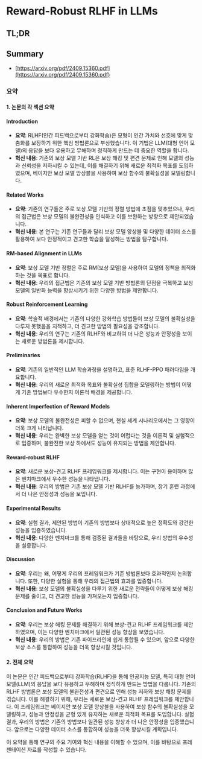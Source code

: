 # Reward-Robust RLHF in LLMs
## TL;DR
## Summary
- [https://arxiv.org/pdf/2409.15360.pdf](https://arxiv.org/pdf/2409.15360.pdf)

### 요약

#### 1. 논문의 각 섹션 요약

#### Introduction
- **요약**: RLHF(인간 피드백으로부터 강화학습)은 모형이 인간 가치와 선호에 맞게 맞춤화를 보장하기 위한 핵심 방법론으로 부상했습니다. 이 기법은 LLM(대형 언어 모델)의 응답을 보다 유용하고 무해하며 정직하게 만드는 데 중요한 역할을 합니다.
- **혁신 내용**: 기존의 보상 모델 기반 RL은 보상 해킹 및 편견 문제로 인해 모델의 성능과 신뢰성을 저하시킬 수 있는데, 이를 해결하기 위해 새로운 최적화 목표를 도입하였으며, 베이지안 보상 모델 앙상블을 사용하여 보상 함수의 불확실성을 모델링합니다.

#### Related Works
- **요약**: 기존의 연구들은 주로 보상 모델 기반의 정렬 방법에 초점을 맞추었으나, 우리의 접근법은 보상 모델의 불완전성을 인식하고 이를 보완하는 방향으로 제안되었습니다.
- **혁신 내용**: 본 연구는 기존 연구들과 달리 보상 모델 앙상블 및 다양한 데이터 소스를 활용하여 보다 안정적이고 견고한 학습을 달성하는 방법을 탐구합니다.

#### RM-based Alignment in LLMs
- **요약**: 보상 모델 기반 정렬은 주로 RM(보상 모델)을 사용하여 모델의 정책을 최적화하는 것을 목표로 합니다.
- **혁신 내용**: 우리의 접근법은 기존의 보상 모델 기반 방법론의 단점을 극복하고 보상 모델의 일반화 능력을 향상시키기 위한 다양한 방법을 제안합니다.

#### Robust Reinforcement Learning
- **요약**: 학술적 배경에서는 기존의 다양한 강화학습 방법들이 보상 모델의 불확실성을 다루지 못했음을 지적하고, 더 견고한 방법의 필요성을 강조합니다.
- **혁신 내용**: 우리의 연구는 기존의 RLHF와 비교하여 더 나은 성능과 안정성을 보이는 새로운 방법론을 제시합니다.

#### Preliminaries
- **요약**: 기존의 일반적인 LLM 학습과정을 설명하고, 표준 RLHF-PPO 패러다임을 개요합니다.
- **혁신 내용**: 우리의 새로운 최적화 목표와 불확실성 집합을 모델링하는 방법이 어떻게 기존 방법보다 우수한지 이론적 배경을 제공합니다.

#### Inherent Imperfection of Reward Models
- **요약**: 보상 모델의 불완전성은 피할 수 없으며, 현실 세계 시나리오에서는 그 영향이 더욱 크게 나타납니다.
- **혁신 내용**: 우리는 완벽한 보상 모델을 얻는 것이 어렵다는 것을 이론적 및 실험적으로 입증하며, 불완전한 보상 하에서도 성능이 유지되는 방법을 제안합니다.

#### Reward-robust RLHF
- **요약**: 새로운 보상-견고 RLHF 프레임워크를 제시합니다. 이는 구현이 용이하며 많은 벤치마크에서 우수한 성능을 나타냅니다.
- **혁신 내용**: 우리의 방법은 기존 보상 모델 기반 RLHF를 능가하며, 장기 훈련 과정에서 더 나은 안정성과 성능을 보입니다.

#### Experimental Results
- **요약**: 실험 결과, 제안된 방법이 기존의 방법보다 상대적으로 높은 정확도와 강건한 성능을 입증하였습니다.
- **혁신 내용**: 다양한 벤치마크를 통해 검증된 결과들을 바탕으로, 우리 방법의 우수성을 실증합니다.

#### Discussion
- **요약**: 우리는 왜, 어떻게 우리의 프레임워크가 기존 방법론보다 효과적인지 논의합니다. 또한, 다양한 실험을 통해 우리의 접근법의 효과를 입증합니다.
- **혁신 내용**: 보상 모델의 불확실성을 다루기 위한 새로운 전략들이 어떻게 보상 해킹 문제를 줄이고, 더 견고한 성능을 가져오는지 입증합니다.

#### Conclusion and Future Works
- **요약**: 우리는 보상 해킹 문제를 해결하기 위해 보상-견고 RLHF 프레임워크를 제안하였으며, 이는 다양한 벤치마크에서 일관된 성능 향상을 보였습니다.
- **혁신 내용**: 우리의 방법은 기존 파이프라인에 쉽게 통합될 수 있으며, 앞으로 다양한 보상 소스를 통합하여 성능을 더욱 향상시킬 것입니다.

#### 2. 전체 요약

이 논문은 인간 피드백으로부터 강화학습(RLHF)을 통해 인공지능 모델, 특히 대형 언어 모델(LLM)의 응답을 보다 유용하고 무해하며 정직하게 만드는 방법을 다룹니다. 기존의 RLHF 방법론은 보상 모델의 불완전성과 편견으로 인해 성능 저하와 보상 해킹 문제를 겪습니다. 이를 해결하기 위해, 우리는 새로운 보상-견고 RLHF 프레임워크를 제안합니다. 이 프레임워크는 베이지안 보상 모델 앙상블을 사용하여 보상 함수의 불확실성을 모델링하고, 성능과 안정성을 균형 있게 유지하는 새로운 최적화 목표를 도입합니다. 실험 결과, 우리의 방법은 기존의 방법보다 일관된 성능 향상과 더 나은 안정성을 입증했습니다. 앞으로는 다양한 데이터 소스를 통합하여 성능을 더욱 향상시킬 계획입니다.

이 요약을 통해 연구의 주요 기여와 혁신 내용을 이해할 수 있으며, 이를 바탕으로 프레젠테이션 자료를 작성할 수 있습니다.
